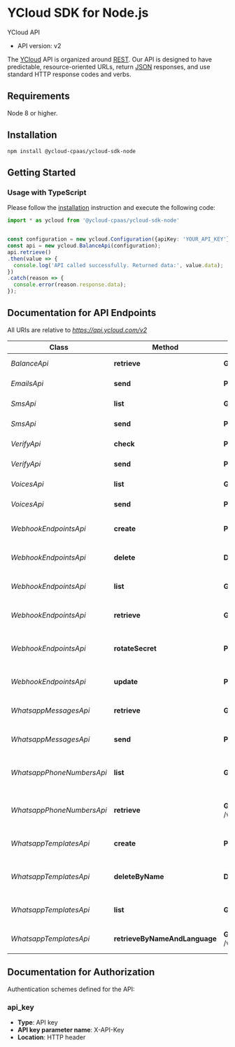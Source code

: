 # YCloud SDK for Node.js

YCloud API
- API version: v2

The [YCloud](https://ycloud.com) API is organized around [REST](https://en.wikipedia.org/wiki/Representational_state_transfer). Our API is designed to have predictable, resource-oriented URLs, return [JSON](https://www.json.org) responses, and use standard HTTP response codes and verbs.


## Requirements

Node 8 or higher.

## Installation

```shell
npm install @ycloud-cpaas/ycloud-sdk-node
```

## Getting Started

### Usage with TypeScript

Please follow the [installation](#installation) instruction and execute the following code:

```typescript
import * as ycloud from '@ycloud-cpaas/ycloud-sdk-node'


const configuration = new ycloud.Configuration({apiKey: 'YOUR_API_KEY'});
const api = new ycloud.BalanceApi(configuration);
api.retrieve()
.then(value => {
  console.log('API called successfully. Returned data:', value.data);
})
.catch(reason => {
  console.error(reason.response.data);
});

```

## Documentation for API Endpoints

All URIs are relative to *https://api.ycloud.com/v2*

Class | Method | HTTP request | Description
------------ | ------------- | ------------- | -------------
*BalanceApi* | **retrieve** | **GET** /balance | Retrieve balance
*EmailsApi* | **send** | **POST** /emails | Send an email
*SmsApi* | **list** | **GET** /sms | List SMS records
*SmsApi* | **send** | **POST** /sms | Send an SMS
*VerifyApi* | **check** | **POST** /verify/verificationChecks | Check a verification
*VerifyApi* | **send** | **POST** /verify/verifications | Start a verification
*VoicesApi* | **list** | **GET** /voices | List voice records
*VoicesApi* | **send** | **POST** /voices | Send a voice code
*WebhookEndpointsApi* | **create** | **POST** /webhookEndpoints | Create a webhook endpoint
*WebhookEndpointsApi* | **delete** | **DELETE** /webhookEndpoints/{id} | Delete a webhook endpoint
*WebhookEndpointsApi* | **list** | **GET** /webhookEndpoints | List webhook endpoints
*WebhookEndpointsApi* | **retrieve** | **GET** /webhookEndpoints/{id} | Retrieve a webhook endpoint
*WebhookEndpointsApi* | **rotateSecret** | **POST** /webhookEndpoints/{id}/rotateSecret | Rotate a webhook endpoint secret
*WebhookEndpointsApi* | **update** | **PATCH** /webhookEndpoints/{id} | Update a webhook endpoint
*WhatsappMessagesApi* | **retrieve** | **GET** /whatsapp/messages/{id} | Retrieve a WhatsApp message
*WhatsappMessagesApi* | **send** | **POST** /whatsapp/messages | Send a WhatsApp message
*WhatsappPhoneNumbersApi* | **list** | **GET** /whatsapp/phoneNumbers | List WhatsApp phone numbers
*WhatsappPhoneNumbersApi* | **retrieve** | **GET** /whatsapp/phoneNumbers/{wabaId}/{phoneNumber} | Retrieve a WhatsApp phone number
*WhatsappTemplatesApi* | **create** | **POST** /whatsapp/templates | Create a WhatsApp template
*WhatsappTemplatesApi* | **deleteByName** | **DELETE** /whatsapp/templates/{wabaId}/{name} | Delete WhatsApp templates by name
*WhatsappTemplatesApi* | **list** | **GET** /whatsapp/templates | List WhatsApp templates
*WhatsappTemplatesApi* | **retrieveByNameAndLanguage** | **GET** /whatsapp/templates/{wabaId}/{name}/{language} | Retrieve a WhatsApp template


## Documentation for Authorization

Authentication schemes defined for the API:
### api_key

- **Type**: API key
- **API key parameter name**: X-API-Key
- **Location**: HTTP header
